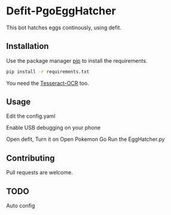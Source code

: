 # Defit-PgoEggHatcher

This bot hatches eggs continously, using defit.

## Installation

Use the package manager [pip](https://pip.pypa.io/en/stable/) to install the requirements.

```bash
pip install -r requirements.txt
```

You need the [Tesseract-OCR](https://tesseract-ocr.github.io/tessdoc/Downloads) too.


## Usage
Edit the config.yaml

Enable USB debugging on your phone

Open defit, Turn it on
Open Pokemon Go
Run the EggHatcher.py



## Contributing
Pull requests are welcome.

## TODO

Auto config

